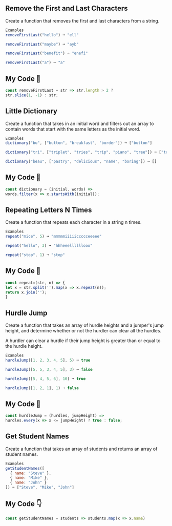 ## Remove the First and Last Characters

Create a function that removes the first and last characters from a string.
```js
Examples
removeFirstLast("hello") ➞ "ell"

removeFirstLast("maybe") ➞ "ayb"

removeFirstLast("benefit") ➞ "enefi"

removeFirstLast("a") ➞ "a"
```

## My Code :flashlight:
```js
const removeFirstLast = str => str.length > 2 ? 
str.slice(1, -1) : str;
```

## Little Dictionary
Create a function that takes in an initial word and filters out an array to contain words that start with the same letters as the initial word.
```js
Examples
dictionary("bu", ["button", "breakfast", "border"]) ➞ ["button"]

dictionary("tri", ["triplet", "tries", "trip", "piano", "tree"]) ➞ ["triplet", "tries", trip"]

dictionary("beau", ["pastry", "delicious", "name", "boring"]) ➞ []
```
## My Code :email:
```js
const dictionary = (initial, words) =>
words.filter(x => x.startsWith(initial));
```

## Repeating Letters N Times
Create a function that repeats each character in a string n times.
```js
Examples
repeat("mice", 5) ➞ "mmmmmiiiiiccccceeeee"

repeat("hello", 3) ➞ "hhheeellllllooo"

repeat("stop", 1) ➞ "stop"
```
## My Code :calling:
```js
const repeat=(str, n) => {
let x = str.split('').map(x => x.repeat(n));
return x.join('');
}

```

## Hurdle Jump
Create a function that takes an array of hurdle heights and a jumper's jump height, and determine whether or not the hurdler can clear all the hurdles.

A hurdler can clear a hurdle if their jump height is greater than or equal to the hurdle height.
```js
Examples
hurdleJump([1, 2, 3, 4, 5], 5) ➞ true

hurdleJump([5, 5, 3, 4, 5], 3) ➞ false

hurdleJump([5, 4, 5, 6], 10) ➞ true

hurdleJump([1, 2, 1], 1) ➞ false
```
## My Code :running:
```js
const hurdleJump = (hurdles, jumpHeight) => 
hurdles.every(x => x <= jumpHeight) ? true : false;
```

## Get Student Names
Create a function that takes an array of students and returns an array of student names.
```js
Examples
getStudentNames([
  { name: "Steve" },
  { name: "Mike" },
  { name: "John" }
]) ➞ ["Steve", "Mike", "John"]
```
## My Code :point_down:
```js
const getStudentNames = students => students.map(x => x.name)
```







